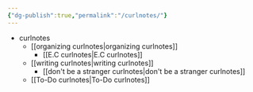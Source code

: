 ```yaml
---
{"dg-publish":true,"permalink":"/curlnotes/"}
---
```


- curlnotes
	- [[organizing curlnotes\|organizing curlnotes]]
		- [[E.C curlnotes\|E.C curlnotes]]
	- [[writing curlnotes\|writing curlnotes]]
		- [[don't be a stranger curlnotes\|don't be a stranger curlnotes]]
	- [[To-Do curlnotes\|To-Do curlnotes]]